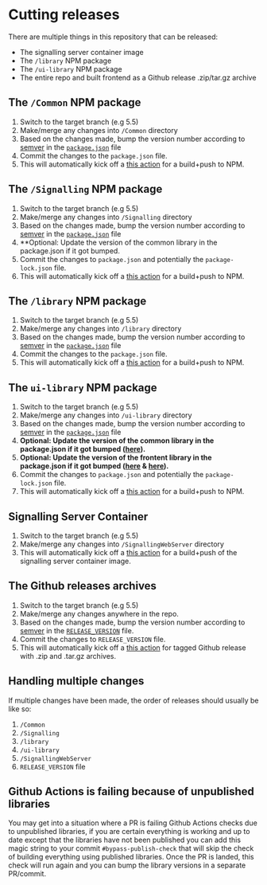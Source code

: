 # Cutting releases

There are multiple things in this repository that can be released:

- The signalling server container image
- The `/library` NPM package
- The `/ui-library` NPM package
- The entire repo and built frontend as a Github release .zip/tar.gz archive

## The `/Common` NPM package
1. Switch to the target branch (e.g 5.5)
2. Make/merge any changes into `/Common` directory
3. Based on the changes made, bump the version number according to [semver](https://semver.org/) in the [`package.json`](https://github.com/EpicGamesExt/PixelStreamingInfrastructure/blob/master/Common/package.json#L3) file
4. Commit the changes to the `package.json` file.
5. This will automatically kick off a [this action](https://github.com/EpicGamesExt/PixelStreamingInfrastructure/actions/workflows/publish-common-library-to-npm.yml) for a build+push to NPM.

## The `/Signalling` NPM package
1. Switch to the target branch (e.g 5.5)
2. Make/merge any changes into `/Signalling` directory
3. Based on the changes made, bump the version number according to [semver](https://semver.org/) in the [`package.json`](https://github.com/EpicGamesExt/PixelStreamingInfrastructure/blob/master/Signalling/package.json) file
4. **Optional: Update the version of the common library in the package.json if it got bumped.
5. Commit the changes to `package.json` and potentially the `package-lock.json` file.
6. This will automatically kick off a [this action](https://github.com/EpicGamesExt/PixelStreamingInfrastructure/actions/workflows/publish-signalling-library-to-npm.yml) for a build+push to NPM.

## The `/library` NPM package
1. Switch to the target branch (e.g 5.5)
2. Make/merge any changes into `/library` directory
3. Based on the changes made, bump the version number according to [semver](https://semver.org/) in the [`package.json`](https://github.com/EpicGamesExt/PixelStreamingInfrastructure/blob/master/Frontend/library/package.json) file
4. Commit the changes to the `package.json` file.
5. This will automatically kick off a [this action](https://github.com/EpicGamesExt/PixelStreamingInfrastructure/actions/workflows/publish-library-to-npm.yml) for a build+push to NPM.

## The `ui-library` NPM package
1. Switch to the target branch (e.g 5.5)
2. Make/merge any changes into `/ui-library` directory
3. Based on the changes made, bump the version number according to [semver](https://semver.org/) in the [`package.json`](https://github.com/EpicGamesExt/PixelStreamingInfrastructure/blob/master/Frontend/ui-library/package.json#L3) file
4. **Optional: Update the version of the common library in the package.json if it got bumped ([here](https://github.com/EpicGamesExt/PixelStreamingInfrastructure/blob/master/Frontend/ui-library/package.json#L19)).**
5. **Optional: Update the version of the frontent library in the package.json if it got bumped ([here](https://github.com/EpicGamesExt/PixelStreamingInfrastructure/blob/master/Frontend/ui-library/package.json#L20) & [here](https://github.com/EpicGamesExt/PixelStreamingInfrastructure/blob/master/Frontend/ui-library/package.json#L38)).**
6. Commit the changes to `package.json` and potentially the `package-lock.json` file.
7. This will automatically kick off a [this action](https://github.com/EpicGamesExt/PixelStreamingInfrastructure/actions/workflows/publish-ui-library-to-npm.yml) for a build+push to NPM.

## Signalling Server Container
1. Switch to the target branch (e.g 5.5)
2. Make/merge any changes into `/SignallingWebServer` directory
3. This will automatically kick off a [this action](https://github.com/EpicGamesExt/PixelStreamingInfrastructure/actions/workflows/container-images.yml) for a build+push of the signalling server container image.

## The Github releases archives
1. Switch to the target branch (e.g 5.5)
2. Make/merge any changes anywhere in the repo.
3. Based on the changes made, bump the version number according to [semver](https://semver.org/) in the [`RELEASE_VERSION`](https://github.com/EpicGamesExt/PixelStreamingInfrastructure/blob/master/RELEASE_VERSION) file.
4. Commit the changes to `RELEASE_VERSION` file.
6. This will automatically kick off a [this action](https://github.com/EpicGamesExt/PixelStreamingInfrastructure/actions/workflows/create-gh-release.yml) for tagged Github release with .zip and .tar.gz archives.

## Handling multiple changes
If multiple changes have been made, the order of releases should usually be like so:

1. `/Common`
2. `/Signalling`
3. `/library`
4. `/ui-library`
5. `/SignallingWebServer`
6. `RELEASE_VERSION` file

## Github Actions is failing because of unpublished libraries
You may get into a situation where a PR is failing Github Actions checks due to unpublished libraries, if you are certain everything is working and
up to date except that the libraries have not been published you can add this magic string to your commit `#bypass-publish-check` that will skip the check
of building everything using published libraries. Once the PR is landed, this check will run again and you can bump the library versions in a separate PR/commit.
